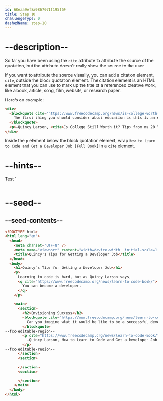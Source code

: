 ```yaml
---
id: 68eaa9ef8a0867071f195f59
title: Step 10
challengeType: 0
dashedName: step-10
---
```


# --description--

So far you have been using the `cite` attribute to attribute the source of the quotation, but the attribute doesn't really show the source to the user. 

If you want to attribute the source visually, you can add a citation element, `cite`, outside the block quotation element. The citation element is an HTML element that you can use to mark up the title of a referenced creative work, like a book, article, song, film, website, or research paper. 

Here's an example:

```html
<div>
  <blockquote cite="https://www.freecodecamp.org/news/is-college-worth-it/">
    The first thing you should consider about education is this is an economic decision.
  </blockquote>
  <p>—Quincy Larson, <cite>Is College Still Worth it? Tips from my 20 Years in Adult Education</cite></p>
</div>
```

Inside the `p` element below the block quotation element, wrap `How to Learn to Code and Get a Developer Job [Full Book]` in a `cite` element.

# --hints--

Test 1

```js

```

# --seed--

## --seed-contents--

```html
<!DOCTYPE html>
<html lang="en">
  <head>
    <meta charset="UTF-8" />
    <meta name="viewport" content="width=device-width, initial-scale=1.0" />
    <title>Quincy's Tips for Getting a Developer Job</title>
  </head>
  <body>
    <h1>Quincy's Tips for Getting a Developer Job</h1>
    <p>
      Learning to code is hard, but as Quincy Larson says, 
      <q cite="https://www.freecodecamp.org/news/learn-to-code-book/">
        You can become a developer.
      </q>
    </p>
    
    <main>
      <section>
        <h2>Envisioning Success</h2>
        <blockquote cite="https://www.freecodecamp.org/news/learn-to-code-book/">
          Can you imagine what it would be like to be a successful developer? To have built software systems that people rely upon?
        </blockquote>  
--fcc-editable-region--
        <p cite="https://www.freecodecamp.org/news/learn-to-code-book/">
          —Quincy Larson, How to Learn to Code and Get a Developer Job [Full Book]
        </p>
--fcc-editable-region--
      </section>
      <section>
        
      </section>
      <section>
        
      </section>
    </main>
  </body>
</html>
```

